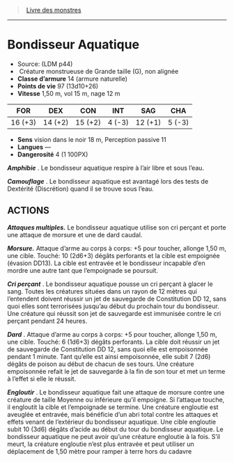 ﻿> [Livre des monstres](tome_of_beasts.md)

---

# Bondisseur Aquatique

- Source: (LDM p44)
-  Créature monstrueuse de Grande taille (G), non alignée
- **Classe d’armure** 14 (armure naturelle)
- **Points de vie** 97 (13d10+26)
- **Vitesse** 1,50 m, vol 15 m, nage 12 m

|FOR|DEX|CON|INT|SAG|CHA|
|---|---|---|---|---|---|
|16 (+3)|14 (+2)|15 (+2)|4 (-3)|12 (+1)|5 (-3)|

- **Sens** vision dans le noir 18 m, Perception passive 11
- **Langues** —
- **Dangerosité** 4 (1 100PX)

**_Amphibie_** . Le bondisseur aquatique respire à l’air libre et sous l’eau.

**_Camouflage_** . Le bondisseur aquatique est avantagé lors des tests de Dextérité (Discrétion) quand il se trouve sous l’eau.

## ACTIONS

**_Attaques multiples._** Le bondisseur aquatique utilise son cri perçant et porte une attaque de morsure et une de dard caudal.

**_Morsure._** Attaque d’arme au corps à corps: +5 pour toucher, allonge 1,50 m, une cible. Touché: 10 (2d6+3) dégâts perforants et la cible est empoignée (évasion DD13). La cible est entravée et le bondisseur incapable d’en mordre une autre tant que l’empoignade se poursuit.

**_Cri perçant_** . Le bondisseur aquatique pousse un cri perçant à glacer le sang. Toutes les créatures situées dans un rayon de 12 mètres qui l’entendent doivent réussir un jet de sauvegarde de Constitution DD 12, sans quoi elles sont terrorisées jusqu’au début du prochain tour du bondisseur. Une créature qui réussit son jet de sauvegarde est immunisée contre le cri perçant pendant 24 heures.

**_Dard_** . Attaque d’arme au corps à corps: +5 pour toucher, allonge 1,50 m, une cible. Touché: 6 (1d6+3) dégâts perforants. La cible doit réussir un jet de sauvegarde de Constitution DD 12, sans quoi elle est empoisonnée pendant 1 minute. Tant qu’elle est ainsi empoisonnée, elle subit 7 (2d6) dégâts de poison au début de chacun de ses tours. Une créature empoisonnée refait le jet de sauvegarde à la fin de son tour et met un terme à l’effet si elle le réussit.

**_Engloutir_** . Le bondisseur aquatique fait une attaque de morsure contre une créature de taille Moyenne ou inférieure qu’il empoigne. Si l’attaque touche, il engloutit la cible et l’empoignade se termine. Une créature engloutie est aveuglée et entravée, mais bénéficie d’un abri total contre les attaques et effets venant de l’extérieur du bondisseur aquatique. Une cible engloutie subit 10 (3d6) dégâts d’acide au début du tour du bondisseur aquatique. Le bondisseur aquatique ne peut avoir qu’une créature engloutie à la fois. S’il meurt, la créature engloutie n’est plus entravée et peut utiliser un déplacement de 1,50 mètre pour ramper à terre hors du cadavre


